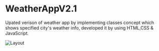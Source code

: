 # WeatherAppV2.1
Upated verison of weather app by implementing classes concept which shows specified city's weather info, developed it by using HTML,CSS & JavaScript.

![Layout](https://github.com/Md-Mudassir/WeatherAppV2/blob/master/css/snapp.JPG)
